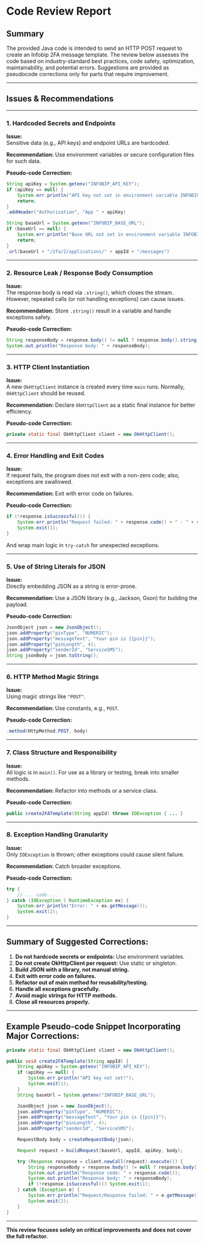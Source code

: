 # Code Review Report

## Summary
The provided Java code is intended to send an HTTP POST request to create an Infobip 2FA message template. The review below assesses the code based on industry-standard best practices, code safety, optimization, maintainability, and potential errors. Suggestions are provided as pseudocode corrections only for parts that require improvement.

---

## Issues & Recommendations

---

### 1. **Hardcoded Secrets and Endpoints**
**Issue:**  
Sensitive data (e.g., API keys) and endpoint URLs are hardcoded.

**Recommendation:**
Use environment variables or secure configuration files for such data.

**Pseudo-code Correction:**
```java
String apiKey = System.getenv("INFOBIP_API_KEY");
if (apiKey == null) {
    System.err.println("API key not set in environment variable INFOBIP_API_KEY.");
    return;
}
.addHeader("Authorization", "App " + apiKey)

String baseUrl = System.getenv("INFOBIP_BASE_URL");
if (baseUrl == null) {
    System.err.println("Base URL not set in environment variable INFOBIP_BASE_URL.");
    return;
}
.url(baseUrl + "/2fa/2/applications/" + appId + "/messages")
```

---

### 2. **Resource Leak / Response Body Consumption**
**Issue:**  
The response body is read via `.string()`, which closes the stream. However, repeated calls (or not handling exceptions) can cause issues.

**Recommendation:**
Store `.string()` result in a variable and handle exceptions safely.

**Pseudo-code Correction:**
```java
String responseBody = response.body() != null ? response.body().string() : "null";
System.out.println("Response body: " + responseBody);
```

---

### 3. **HTTP Client Instantiation**
**Issue:**  
A new `OkHttpClient` instance is created every time `main` runs. Normally, `OkHttpClient` should be reused.

**Recommendation:**
Declare `OkHttpClient` as a static final instance for better efficiency.

**Pseudo-code Correction:**
```java
private static final OkHttpClient client = new OkHttpClient();
```

---

### 4. **Error Handling and Exit Codes**
**Issue:**  
If request fails, the program does not exit with a non-zero code; also, exceptions are swallowed.

**Recommendation:**
Exit with error code on failures.

**Pseudo-code Correction:**
```java
if (!response.isSuccessful()) {
    System.err.println("Request failed: " + response.code() + " - " + response.message());
    System.exit(1);
}
```
And wrap main logic in `try-catch` for unexpected exceptions.

---

### 5. **Use of String Literals for JSON**
**Issue:**  
Directly embedding JSON as a string is error-prone.

**Recommendation:**
Use a JSON library (e.g., Jackson, Gson) for building the payload.

**Pseudo-code Correction:**
```java
JsonObject json = new JsonObject();
json.addProperty("pinType", "NUMERIC");
json.addProperty("messageText", "Your pin is {{pin}}");
json.addProperty("pinLength", 4);
json.addProperty("senderId", "ServiceSMS");
String jsonBody = json.toString();
```

---

### 6. **HTTP Method Magic Strings**
**Issue:**  
Using magic strings like `"POST"`.

**Recommendation:**
Use constants, e.g., `POST`.

**Pseudo-code Correction:**
```java
.method(HttpMethod.POST, body)
```

---

### 7. **Class Structure and Responsibility**
**Issue:**  
All logic is in `main()`. For use as a library or testing, break into smaller methods.

**Recommendation:**
Refactor into methods or a service class.

**Pseudo-code Correction:**
```java
public create2FATemplate(String appId) throws IOException { ... }
```

---

### 8. **Exception Handling Granularity**
**Issue:**  
Only `IOException` is thrown; other exceptions could cause silent failure.

**Recommendation:**
Catch broader exceptions.

**Pseudo-code Correction:**
```java
try {
    // ... code ...
} catch (IOException | RuntimeException ex) {
    System.err.println("Error: " + ex.getMessage());
    System.exit(2);
}
```

---

## Summary of Suggested Corrections:

1. **Do not hardcode secrets or endpoints:** Use environment variables.
2. **Do not create OkHttpClient per request:** Use static or singleton.
3. **Build JSON with a library, not manual string.**
4. **Exit with error code on failures.**
5. **Refactor out of main method for reusability/testing.**
6. **Handle all exceptions gracefully.**
7. **Avoid magic strings for HTTP methods.**
8. **Close all resources properly.**

---

## Example Pseudo-code Snippet Incorporating Major Corrections:

```java
private static final OkHttpClient client = new OkHttpClient();

public void create2FATemplate(String appId) {
    String apiKey = System.getenv("INFOBIP_API_KEY");
    if (apiKey == null) {
        System.err.println("API key not set!");
        System.exit(1);
    }
    String baseUrl = System.getenv("INFOBIP_BASE_URL");

    JsonObject json = new JsonObject();
    json.addProperty("pinType", "NUMERIC");
    json.addProperty("messageText", "Your pin is {{pin}}");
    json.addProperty("pinLength", 4);
    json.addProperty("senderId", "ServiceSMS");

    RequestBody body = createRequestBody(json);

    Request request = buildRequest(baseUrl, appId, apiKey, body);

    try (Response response = client.newCall(request).execute()) {
        String responseBody = response.body() != null ? response.body().string() : "null";
        System.out.println("Response code: " + response.code());
        System.out.println("Response body: " + responseBody);
        if (!response.isSuccessful()) System.exit(1);
    } catch (Exception e) {
        System.err.println("Request/Response failed: " + e.getMessage());
        System.exit(2);
    }
}
```

---

**This review focuses solely on critical improvements and does not cover the full refactor.**